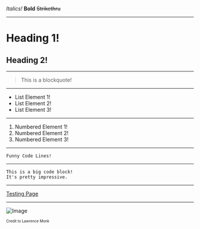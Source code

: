 *Italics!*
**Bold**
~~Strikethru~~

---

# Heading 1!
## Heading 2!

---

> This is a blockquote!

---

* List Element 1!
* List Element 2!
* List Element 3!

---

1. Numbered Element 1!
2. Numbered Element 2!
3. Numbered Element 3!

---

`Funny Code Lines!`

---

```
This is a big code block!
It's pretty impressive.
```

---

[Testing Page](https://lasteternity.github.io/cse15l-lab-reports/testing.html)

---

![Image](https://cdn.pixabay.com/photo/2015/09/17/17/25/code-944499_960_720.jpg)  

<sub><sup>Credit to Lawrence Monk</sup></sub>
